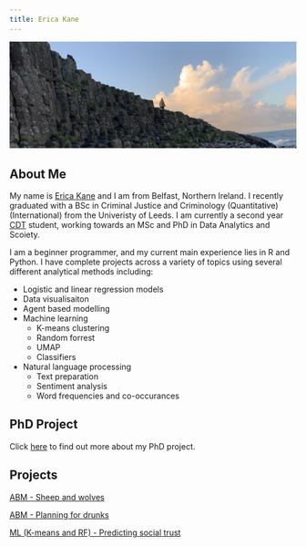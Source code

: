 ```yaml
---
title: Erica Kane
---
```

![Me at the bautiful Giant's Causeway](IMG_0048.jpeg)

## About Me

My name is [Erica Kane](https://www.linkedin.com/in/erica-kane-65356b140/) and I am from Belfast, Northern Ireland. I recently graduated with a BSc in Criminal Justice and Criminology (Quantitative)(International) from the Univeristy of Leeds. I am currently a second year [CDT](https://datacdt.org) student, working towards an MSc and PhD in Data Analytics and Scoiety.  

I am a beginner programmer, and my current main experience lies in R and Python. I have complete projects across a variety of topics using several different analytical methods including: 

- Logistic and linear regression models 
- Data visualisaiton 
- Agent based modelling 
- Machine learning 
  - K-means clustering 
  - Random forrest
  - UMAP
  - Classifiers 
- Natural language processing 
  - Text preparation
  - Sentiment analysis 
  - Word frequencies and co-occurances 


## PhD Project 

Click [here](phdinfo.md) to find out more about my PhD project.


## Projects

[ABM - Sheep and wolves](geogassignment1.md)

[ABM - Planning for drunks](geogassignment2.md)

[ML (K-means and RF) - Predicting social trust](DSS.md)



